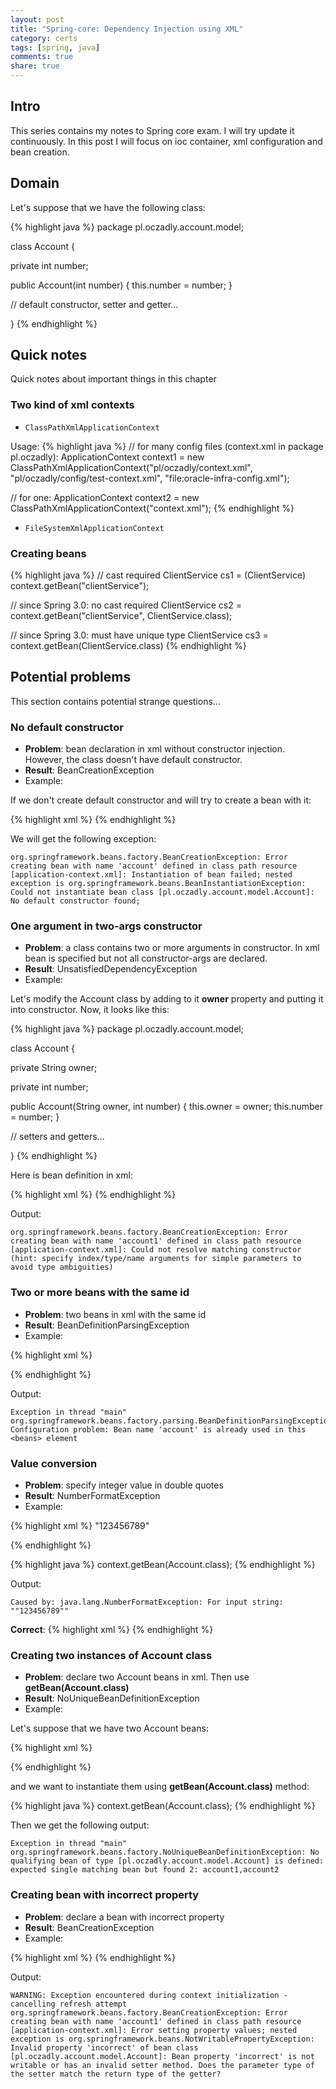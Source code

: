 ```yaml
---
layout: post
title: "Spring-core: Dependency Injection using XML"
category: certs
tags: [spring, java]
comments: true
share: true
---
```


## Intro

This series contains my notes to Spring core exam. I will try update it continuously. In this post I will focus on ioc container, xml configuration and bean creation.

## Domain

Let's suppose that we have the following class:

{% highlight java %}
package pl.oczadly.account.model;

class Account {

  private int number;

  public Account(int number) {
    this.number = number;
  }

  // default constructor, setter and getter...

}
{% endhighlight %}

## Quick notes

Quick notes about important things in this chapter

### Two kind of xml contexts

- ```ClassPathXmlApplicationContext```

Usage:
{% highlight java %}
// for many config files (context.xml in package pl.oczadly):
ApplicationContext context1 = new ClassPathXmlApplicationContext("pl/oczadly/context.xml", "pl/oczadly/config/test-context.xml", "file:oracle-infra-config.xml");

// for one:
ApplicationContext context2 = new ClassPathXmlApplicationContext("context.xml");
{% endhighlight %}
- ```FileSystemXmlApplicationContext```

### Creating beans

{% highlight java %}
// cast required
ClientService cs1 = (ClientService) context.getBean("clientService");

// since Spring 3.0: no cast required
ClientService cs2 = context.getBean("clientService", ClientService.class);

// since Spring 3.0: must have unique type
ClientService cs3 = context.getBean(ClientService.class)
{% endhighlight %}

## Potential problems

This section contains potential strange questions...

### No default constructor

- **Problem**: bean declaration in xml without constructor injection. However, the class doesn't have default constructor.
- **Result**: BeanCreationException
- Example:

If we don't create default constructor and will try to create a bean with it:

{% highlight xml %}
<bean id="account" class="pl.oczadly.account.model.Account" />
{% endhighlight %}

We will get the following exception:

```
org.springframework.beans.factory.BeanCreationException: Error creating bean with name 'account' defined in class path resource [application-context.xml]: Instantiation of bean failed; nested exception is org.springframework.beans.BeanInstantiationException: Could not instantiate bean class [pl.oczadly.account.model.Account]: No default constructor found;
```

### One argument in two-args constructor

- **Problem**: a class contains two or more arguments in constructor. In xml bean is specified but not all constructor-args are declared.
- **Result**: UnsatisfiedDependencyException
- Example:

Let's modify the Account class by adding to it **owner** property and putting it into constructor. Now, it looks like this:

{% highlight java %}
package pl.oczadly.account.model;

class Account {

  private String owner;

  private int number;

  public Account(String owner, int number) {
    this.owner = owner;
    this.number = number;
  }

  // setters and getters...

}
{% endhighlight %}

Here is bean definition in xml:

{% highlight xml %}
<bean id="account" class="pl.oczadly.account.model.Account">
  <constructor-arg value="123456789" />
</bean>
{% endhighlight %}

Output:

```
org.springframework.beans.factory.BeanCreationException: Error creating bean with name 'account1' defined in class path resource [application-context.xml]: Could not resolve matching constructor (hint: specify index/type/name arguments for simple parameters to avoid type ambiguities)
```


### Two or more beans with the same id

- **Problem**: two beans in xml with the same id
- **Result**: BeanDefinitionParsingException
- Example:

{% highlight xml %}
<beans>
  <bean id="account" class="pl.oczadly.account.model.Account">
    <property name="number" value="123456789" />
  </bean>

  <bean id="account" class="pl.oczadly.account.model.Account">
    <property name="number" value="123456789" />
  </bean>

  <!-- other beans... -->
</beans>
{% endhighlight %}

Output:

```
Exception in thread "main" org.springframework.beans.factory.parsing.BeanDefinitionParsingException: Configuration problem: Bean name 'account' is already used in this <beans> element
```

### Value conversion

- **Problem**: specify integer value in double quotes
- **Result**: NumberFormatException
- Example:

{% highlight xml %}
<beans>
  <bean id="account" class="pl.oczadly.account.model.Account">
    <property name="number">
      <value>"123456789"</value>
    </property>
  </bean>

  <!-- other beans... -->
</beans>
{% endhighlight %}

{% highlight java %}
context.getBean(Account.class);
{% endhighlight %}

Output:

```
Caused by: java.lang.NumberFormatException: For input string: ""123456789""
```

**Correct**:
{% highlight xml %}
<bean id="account" class="pl.oczadly.account.model.Account">
  <property name="number" value="123456789" />
</bean>
{% endhighlight %}

### Creating two instances of Account class

- **Problem**: declare two Account beans in xml. Then use **getBean(Account.class)**
- **Result**: NoUniqueBeanDefinitionException
- Example:

Let's suppose that we have two Account beans:

{% highlight xml %}
<bean id="account1" class="pl.oczadly.account.model.Account">
  <property name="number" value="123456789" />
</bean>

<bean id="account2" class="pl.oczadly.account.model.Account">
  <property name="number" value="987654321" />
</bean>
{% endhighlight %}

and we want to instantiate them using **getBean(Account.class)** method:

{% highlight java %}
context.getBean(Account.class);
{% endhighlight %}

Then we get the following output:

```
Exception in thread "main" org.springframework.beans.factory.NoUniqueBeanDefinitionException: No qualifying bean of type [pl.oczadly.account.model.Account] is defined: expected single matching bean but found 2: account1,account2
```

### Creating bean with incorrect property

- **Problem**: declare a bean with incorrect property
- **Result**: BeanCreationException
- Example:

{% highlight xml %}
<bean id="account1" class="pl.oczadly.account.model.Account">
  <property name="incorrect" value="exception" />
</bean>
{% endhighlight %}

Output:

```
WARNING: Exception encountered during context initialization - cancelling refresh attempt
org.springframework.beans.factory.BeanCreationException: Error creating bean with name 'account1' defined in class path resource [application-context.xml]: Error setting property values; nested exception is org.springframework.beans.NotWritablePropertyException: Invalid property 'incorrect' of bean class [pl.oczadly.account.model.Account]: Bean property 'incorrect' is not writable or has an invalid setter method. Does the parameter type of the setter match the return type of the getter?
```
